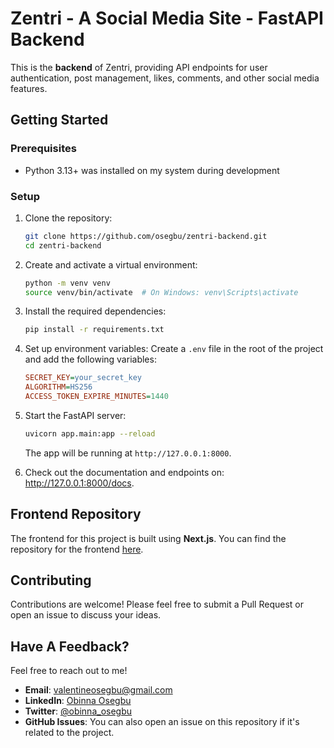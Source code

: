 # Zentri - A Social Media Site - FastAPI Backend

This is the **backend** of Zentri, providing API endpoints for user authentication, post management, likes, comments, and other social media features.

## Getting Started

### Prerequisites

- Python 3.13+ was installed on my system during development

### Setup

1. Clone the repository:

   ```bash
   git clone https://github.com/osegbu/zentri-backend.git
   cd zentri-backend
   ```

2. Create and activate a virtual environment:

   ```bash
   python -m venv venv
   source venv/bin/activate  # On Windows: venv\Scripts\activate
   ```

3. Install the required dependencies:

   ```bash
   pip install -r requirements.txt
   ```

4. Set up environment variables:
   Create a `.env` file in the root of the project and add the following variables:

   ```ini
   SECRET_KEY=your_secret_key
   ALGORITHM=HS256
   ACCESS_TOKEN_EXPIRE_MINUTES=1440
   ```

5. Start the FastAPI server:

   ```bash
   uvicorn app.main:app --reload
   ```

   The app will be running at `http://127.0.0.1:8000`.

6. Check out the documentation and endpoints on:
   http://127.0.0.1:8000/docs.

## Frontend Repository

The frontend for this project is built using **Next.js**. You can find the repository for the frontend [here](https://github.com/osegbu/zentri-nexjs).

## Contributing

Contributions are welcome! Please feel free to submit a Pull Request or open an issue to discuss your ideas.

## Have A Feedback?

Feel free to reach out to me!

- **Email**: [valentineosegbu@gmail.com](mailto:valentineosegbu@gmail.com)
- **LinkedIn**: [Obinna Osegbu](https://www.linkedin.com/in/obinna-osegbu-746995174/)
- **Twitter**: [@obinna_osegbu](https://twitter.com/obinna_osegbu)
- **GitHub Issues**: You can also open an issue on this repository if it's related to the project.
